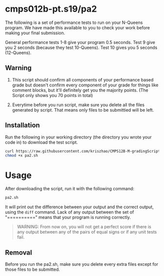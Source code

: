# cmps012b-pt.s19/pa2

The following is a set of performance tests to run on your N-Queens program.
We have made this available to you to check your work before making your final
submission.

General performance tests 1-8 give your program 0.5 seconds.
Test 9 give you 2 seconds (because they test 10-Queens). Test 10 gives you 5 seconds (12-Queens).

## Warning

1. This script should confirm all components of your performance based grade but
doesn't confirm every component of your grade for things like comment blocks,
but it'll definitely get you the majority points. (The Script only shows you 70 points in total)

2. Everytime before you run script, make sure you delete all the files generated by script. That means only files to be submittied will be left.

## Installation

Run the following in your working directory (the directory you wrote your code
in) to download the test script.

```bash
curl https://raw.githubusercontent.com/kriszhao/CMPS12B-M-gradingScript/master/pa2/pa2.sh > pa2.sh
chmod +x pa2.sh
```


# Usage

After downloading the script, run it with the following command:

```bash
pa2.sh
```


It will print out the difference between your output and the correct output,
using the `diff` command. Lack of any output between the set of "=========="
means that your program is running correctly.

> WARNING: From now on, you will not get a perfect score if there is any output
between any of the pairs of equal signs or if any unit tests fail.

## Removal

Before you run the pa2.sh, make sure you delete every extra files except for those files to be submitted.

